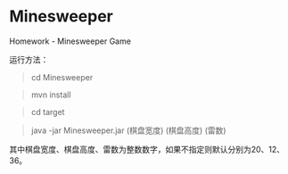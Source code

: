 # Minesweeper
Homework - Minesweeper Game

运行方法：

> cd Minesweeper

> mvn install

> cd target

> java -jar Minesweeper.jar (棋盘宽度) (棋盘高度) (雷数)

其中棋盘宽度、棋盘高度、雷数为整数数字，如果不指定则默认分别为20、12、36。